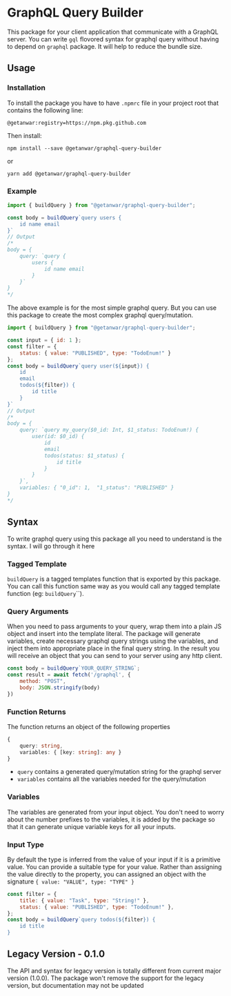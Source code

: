 # GraphQL Query Builder 

This package for your client application that communicate with a GraphQL server. You can write `gql` flovored syntax for graphql query without having to depend on `graphql` package. It will help to reduce the bundle size.

## Usage

### Installation

To install the package you have to have `.npmrc` file in your project root that contains the following line:
```shell 
@getanwar:registry=https://npm.pkg.github.com
```

Then install: 

```shell
npm install --save @getanwar/graphql-query-builder
```
or 
```shell
yarn add @getanwar/graphql-query-builder
```

### Example
```js
import { buildQuery } from "@getanwar/graphql-query-builder";

const body = buildQuery`query users {
    id name email
}`
// Output 
/*
body = {
    query: `query {
        users {
            id name email
        }
    }`
}
*/
```

The above example is for the most simple graphql query. But you can use this package to create the most complex graphql query/mutation.

```js
import { buildQuery } from "@getanwar/graphql-query-builder";

const input = { id: 1 };
const filter = {
    status: { value: "PUBLISHED", type: "TodoEnum!" }
};
const body = buildQuery`query user(${input}) {
    id
    email
    todos(${filter}) {
        id title
    }
}`
// Output 
/*
body = {
    query: `query my_query($0_id: Int, $1_status: TodoEnum!) {
        user(id: $0_id) {
            id
            email
            todos(status: $1_status) {
                id title
            }
        }
    }`,
    variables: { "0_id": 1,  "1_status": "PUBLISHED" }
}
*/
```

## Syntax

To write graphql query using this package all you need to understand is the syntax. I will go through it here

### Tagged Template
`buildQuery` is a tagged templates function that is exported by this package. You can call this function same way as you would call any tagged template function (eg: `buildQuery`\`\`). 

### Query Arguments
When you need to pass arguments to your query, wrap them into a plain JS object and insert into the template literal. The package will generate variables, create necessary graphql query strings using the variables, and inject them into appropriate place in the final query string. In the result you will receive an object that you can send to your server using any http client.
```js
const body = buildQuery`YOUR_QUERY_STRING`;
const result = await fetch('/graphql', {
    method: "POST",
    body: JSON.stringify(body)
})
```

### Function Returns
The function returns an object of the following properties
```ts
{
    query: string,
    variables: { [key: string]: any }
} 
```
- `query` contains a generated query/mutation string for the graphql server
- `variables` contains all the variables needed for the query/mutation

### Variables
The variables are generated from your input object. You don't need to worry about the number prefixes to the variables, it is added by the package so that it can generate unique variable keys for all your inputs. 

### Input Type
By default the type is inferred from the value of your input if it is a primitive value. You can provide a suitable type for your value. Rather than assigning the value directly to the property, you can assigned an object with the signature `{ value: "VALUE", type: "TYPE" }`

```js
const filter = {
    title: { value: "Task", type: "String!" },
    status: { value: "PUBLISHED", type: "TodoEnum!" },
};
const body = buildQuery`query todos(${filter}) {
    id title
}
```

## Legacy Version - 0.1.0

The API and syntax for legacy version is totally different from current major version (1.0.0). The package won't remove the support for the legacy version, but documentation may not be updated